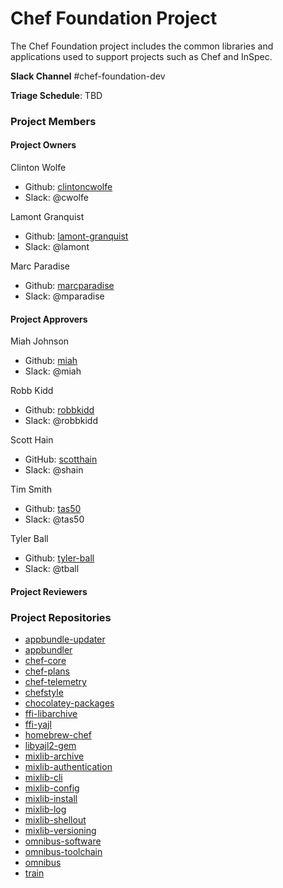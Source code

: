 # Chef Foundation Project

The Chef Foundation project includes the common libraries and applications used to support projects such as Chef and InSpec.

**Slack Channel** #chef-foundation-dev

**Triage Schedule**: TBD

### Project Members

#### Project Owners

Clinton Wolfe
  - Github: [clintoncwolfe](https://github.com/clintoncwolfe)
  - Slack: @cwolfe

Lamont Granquist
  - Github: [lamont-granquist](https://github.com/lamont-granquist)
  - Slack: @lamont

Marc Paradise
  - Github: [marcparadise](https://github.com/marcparadise)
  - Slack: @mparadise

#### Project Approvers

Miah Johnson
  - Github: [miah](https://github.com/miah)
  - Slack: @miah

Robb Kidd
  - Github: [robbkidd](https://github.com/robbkidd)
  - Slack: @robbkidd

Scott Hain
  - GitHub: [scotthain](https://github.com/scotthain)
  - Slack: @shain

Tim Smith
  - Github: [tas50](https://github.com/tas50)
  - Slack: @tas50

Tyler Ball
  - Github: [tyler-ball](https://github.com/tyler-ball)
  - Slack: @tball

#### Project Reviewers

### Project Repositories

- [appbundle-updater](https://github.com/chef/appbundle-updater)
- [appbundler](https://github.com/chef/appbundler)
- [chef-core](https://github.com/chef/chef-core)
- [chef-plans](https://github.com/chef/chef-plans)
- [chef-telemetry](https://github.com/chef/chef-telemetry)
- [chefstyle](https://github.com/chef/chefstyle)
- [chocolatey-packages](https://github.com/chef/chocolatey-packages)
- [ffi-libarchive](https://github.com/chef/ffi-libarchive)
- [ffi-yajl](https://github.com/chef/ffi-yajl)
- [homebrew-chef](https://github.com/chef/homebrew-chef)
- [libyajl2-gem](https://github.com/chef/libyajl2-gem)
- [mixlib-archive](https://github.com/chef/mixlib-archive)
- [mixlib-authentication](https://github.com/chef/mixlib-authentication)
- [mixlib-cli](https://github.com/chef/mixlib-cli)
- [mixlib-config](https://github.com/chef/mixlib-config)
- [mixlib-install](https://github.com/chef/mixlib-install)
- [mixlib-log](https://github.com/chef/mixlib-log)
- [mixlib-shellout](https://github.com/chef/mixlib-shellout)
- [mixlib-versioning](https://github.com/chef/mixlib-versioning)
- [omnibus-software](https://github.com/chef/omnibus-software)
- [omnibus-toolchain](https://github.com/chef/omnibus-toolchain)
- [omnibus](https://github.com/chef/omnibus)
- [train](https://github.com/chef/train)
